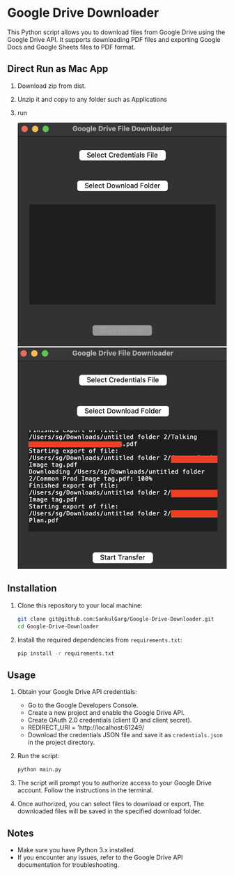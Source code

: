 # Google Drive Downloader

This Python script allows you to download files from Google Drive using the Google Drive API. It supports downloading PDF files and exporting Google Docs and Google Sheets files to PDF format.

## Direct Run as Mac App

1. Download zip from dist.
2. Unzip it and copy to any folder such as Applications
3. run

   ![Screenshot Home](https://github.com/SankulGarg/Google-Drive-Downloader/blob/main/dist/mac/Screenshot2.png)
   ![Screenshot Transfer](https://github.com/SankulGarg/Google-Drive-Downloader/blob/main/dist/mac/Screenshot1.png)

## Installation

1. Clone this repository to your local machine:

    ```bash
    git clone git@github.com:SankulGarg/Google-Drive-Downloader.git
    cd Google-Drive-Downloader
    ```

2. Install the required dependencies from `requirements.txt`:

    ```bash
    pip install -r requirements.txt
    ```

## Usage

1. Obtain your Google Drive API credentials:
    - Go to the Google Developers Console.
    - Create a new project and enable the Google Drive API.
    - Create OAuth 2.0 credentials (client ID and client secret).
    - REDIRECT_URI = 'http://localhost:61249/
    - Download the credentials JSON file and save it as `credentials.json` in the project directory.

2. Run the script:

    ```bash
    python main.py
    ```

3. The script will prompt you to authorize access to your Google Drive account. Follow the instructions in the terminal.

4. Once authorized, you can select files to download or export. The downloaded files will be saved in the specified download folder.

## Notes

- Make sure you have Python 3.x installed.
- If you encounter any issues, refer to the Google Drive API documentation for troubleshooting.

